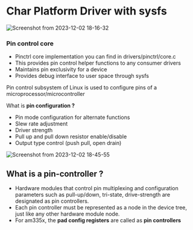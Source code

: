 # Char Platform Driver with sysfs
![Screenshot from 2023-12-02 18-16-32](https://github.com/PranabNandy/BeagleBone-Black-Platform-Bring-Up/assets/34576104/ab625f95-8f45-4f33-a756-7362f319f6d6)



### Pin control core
- Pinctrl core implementation you can find in drivers/pinctrl/core.c
- This provides pin control helper functions to any consumer drivers
- Maintains pin exclusivity for a device
- Provides debug interface to user space through sysfs

Pin control subsystem of Linux is used to configure pins of a
microprocessor/microcontroller

 What is **pin configuration ?**

- Pin mode configuration for alternate functions
- Slew rate adjustment
- Driver strength
- Pull up and pull down resistor enable/disable
- Output type control (push pull, open drain)

![Screenshot from 2023-12-02 18-45-55](https://github.com/PranabNandy/BeagleBone-Black-Platform-Bring-Up/assets/34576104/5559ba6f-665e-4d54-8b9c-59da8b80cbcc)


## What is a pin-controller ?
- Hardware modules that control pin multiplexing and configuration
parameters such as pull-up/down, tri-state, drive-strength are
designated as pin controllers.
- Each pin controller must be represented as a node in the device tree,
just like any other hardware module node.
- For am335x, the **pad config registers** are called as **pin controllers**
